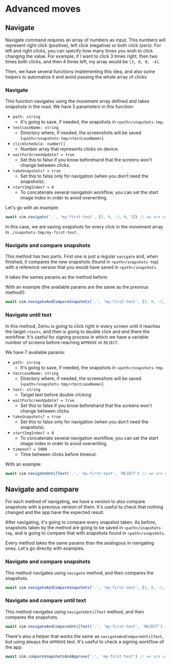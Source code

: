 # Advanced moves

## Navigate

Navigate command requires an array of numbers as input. This numbers will represent right click (positive), left click (negative) or both
click (zero). For left and right clicks, you can specify how many times you wish to click changing the value. For example, if I want to
click 3 times right, then two times both clicks, and then 4 times left, my array would be `[3, 0, 0, -4]`.

Then, we have several functions implementing this idea, and also some helpers to automatize it and avoid passing the whole array of clicks

### Navigate

This function navigates using the movement array defined and takes snapshots in the road. We have 5 parameters in this function:

- `path: string`
  - It's going to save, if needed, the snapshots in `<path>/snapshots-tmp`.
- `testcaseName: string`
  - Directory where, if needed, the screenshots will be saved (`<path>/snapshots-tmp/<testcaseName>`).
- `clickSchedule: number[]`
  - Number array that represents clicks on device.
- `waitForScreenUpdate? = true`
  - Set this to false if you know beforehand that the screens won't change between clicks.
- `takeSnapshots? = true`
  - Set this to false only for navigation (when you don't need the snapshots).
- `startImgIndex? = 0`
  - To concatenate several navigation workflow, you can set the start image index in order to avoid overwriting.

Let's go with an example:

```typescript
await sim.navigate('.', 'my-first-test', [2, 0, -1, 0, 3]) // we are using the defualt for the other params
```

In this case, we are saving snapshots for every click in the movement array in `./snapshots-tmp/my-first-test`.

### Navigate and compare snapshots

This method has two parts. First one is just a regular `navigate` and, when finished, it compares the new snapshots (found in
`<path>/snapshots-tmp`) with a reference version that you would have saved in `<path>/snapshots`.

It takes the sames params as the method before:

With an example (the available params are the same as the previous method!):

```typescript
await sim.navigateAndCompareSnapshots('.', 'my-first-test', [2, 0, -1, 0, 3]) // we are using the defualt for the other params
```

### Navigate until text

In this method, Zemu is going to click right in every screen until it reaches the target `<text>`, and then is going to double click and end
there the workflow. It's useful for signing process in which we have a variable number of screens before reaching `APPROVE` or `REJECT`.

We have 7 avaliable params:

- `path: string`
  - It's going to save, if needed, the snapshots in `<path>/snapshots-tmp`.
- `testcaseName: string`
  - Directory where, if needed, the screenshots will be saved (`<path>/snapshots-tmp/<testcaseName>`).
- `text: string`
  - Target text before double clicking
- `waitForScreenUpdate? = true`
  - Set this to false if you know beforehand that the screens won't change between clicks.
- `takeSnapshots? = true`
  - Set this to false only for navigation (when you don't need the snapshots).
- `startImgIndex? = 0`
  - To concatenate several navigation workflow, you can set the start image index in order to avoid overwriting.
- `timeout? = 5000`
  - Time between clicks before timeout.

With an example:

```typescript
await sim.navigateUntilText('.', 'my-first-test', 'REJECT') // we are using the defualt for the other params
```

## Navigate and compare

For each method of navigating, we have a version to also compare snapshots with a previous version of them. It's useful to check that
nothing changed and the app have the expected result.

After navigating, it's going to compare every snapshot taken. As before, snapshots taken by the method are going to be saved in
`<path>/snapshots-tmp`, and is going to compare that with snapshots found in `<path>/snapshots`.

Every method takes the same params than the analogous in navigating ones. Let's go directly with examples.

### Navigate and compare snapshots

This method navigates using `navigate` method, and then compares the snapshots.

```typescript
await sim.navigateAndCompareSnapshots('.', 'my-first-test', [2, 0, -1, 0, 3]) // we are using the defualt for the other params
```

### Navigate and compare until text

This method navigates using `navigateUntilText` method, and then compares the snapshots.

```typescript
await sim.navigateAndCompareUntilText('.', 'my-first-test', 'REJECT') // we are using the defualt for the other params
```

There's also a helper that works the same as `navigateAndCompareUntilText`, but using always the `APPROVE` text. It's useful to check a
signing workflow of the app:

```typescript
await sim.compareSnapshotsAndApprove('.', 'my-first-test') // we are using the defualt for the other params
```
